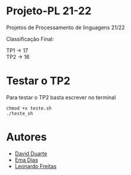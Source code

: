 # Projeto-PL 21-22

Projetos de Processamento de linguagens 21/22

Classificação Final:
<div>
TP1 -> 17
<div>
TP2 -> 16


# Testar o TP2
Para testar o TP2 basta escrever no terminal
```Shell
chmod +x teste.sh
./teste_sh
```

# Autores

- [David Duarte](https://github.com/DvdDuarte)
- [Ema Dias](https://github.com/emadias)
- [Leonardo Freitas](https://github.com/Leonardo1924)
